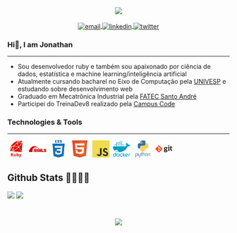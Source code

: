 <div id="header" align="center">
  <img src="https://media.giphy.com/media/v1.Y2lkPTc5MGI3NjExOTgxMjE3NDdkYWYxYTIzNmZmNTdlZTBhNjhhZGYxNzJhM2YzMmVjZiZjdD1n/BemKqR9RDK4V2/giphy.gif" width="300"/>
  <p></p>
  <a href="mailto:jonathan.deoliveira@outlook.com.br" target="_blank">
	  <img align="center" src="https://img.shields.io/badge/-Outlook-05122A?style=flat&logo=microsoft-outlook" alt="email"/>
  </a>
  <a href="https://linkedin.com/in/jonathan-deoliveira" target="_blank">
    <img align="center" src="https://img.shields.io/badge/-Jonathan_de_Oliveira-05122A?style=flat&logo=linkedin" alt="linkedin"/>
  </a>
  <a href="https://twitter.com/jowcode" target="_blank">
    <img align="center" src="https://img.shields.io/badge/-jowcode-05122A?style=flat&logo=twitter" alt="twitter"/>
  </a>
</div>


### Hi👋, I am Jonathan 
---
- Sou desenvolvedor ruby e também sou apaixonado por ciência de dados, estatística e machine learning/inteligência artificial
- Atualmente cursando bacharel no Eixo de Computação pela [UNIVESP](https://univesp.br) e estudando sobre desenvolvimento web
- Graduado em Mecatrônica Industrial pela [FATEC Santo André](http://www.fatecsantoandre.edu.br/)
- Participei do TreinaDev8 realizado pela [Campus Code](https://www.campuscode.com.br)

 
### Technologies & Tools
---
<div>
  <img src="https://github.com/devicons/devicon/blob/master/icons/ruby/ruby-plain-wordmark.svg"  title="CSS3" alt="Ruby" width="40" height="40"/>&nbsp;
  <img src="https://github.com/devicons/devicon/blob/master/icons/rails/rails-plain-wordmark.svg"  title="CSS3" alt="Rails" width="40" height="40"/>&nbsp;
  <img src="https://github.com/devicons/devicon/blob/master/icons/css3/css3-plain-wordmark.svg"  title="CSS3" alt="CSS" width="40" height="40"/>&nbsp;
  <img src="https://github.com/devicons/devicon/blob/master/icons/html5/html5-original.svg" title="HTML5" alt="HTML" width="40" height="40"/>&nbsp;
  <img src="https://github.com/devicons/devicon/blob/master/icons/javascript/javascript-original.svg" title="JavaScript" alt="JavaScript" width="40" height="40"/>&nbsp;
  <img src="https://github.com/devicons/devicon/blob/master/icons/docker/docker-plain-wordmark.svg" title="JavaScript" alt="Docker" width="40" height="40"/>&nbsp;
  <img src="https://github.com/devicons/devicon/blob/master/icons/python/python-original-wordmark.svg" title="Python" alt="JavaScript" width="40" height="40"/>&nbsp;
  <img src="https://github.com/devicons/devicon/blob/master/icons/git/git-original-wordmark.svg" title="Git" **alt="Git" width="40" height="40"/>
</div>


Github Stats 👨🏻‍💻🔥
---
<div>
<a>
  <img align="center" src="https://github-readme-stats.vercel.app/api?username=jonathandeoliveira&layout=compact&theme=transparent&border_radius=5&show_icons=true" width= 50%; />
</a>

<a href="https://github.com/anuraghazra/convoychat">
  <img align="center" src="https://github-readme-stats.vercel.app/api/top-langs/?username=jonathandeoliveira&border_radius=5&layout=compact&theme=transparent" />
</a>

&nbsp;
&nbsp;
&nbsp;

<div id="header" align="center" >
 <img src="https://media.giphy.com/media/CcwLAV11cALh3OuEJ5/giphy.gif" width="300"/>
</div>
